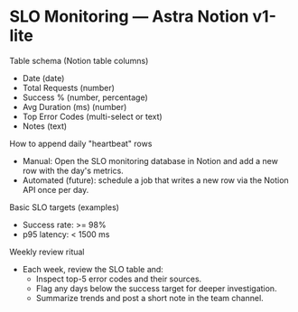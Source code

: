 # SLO Monitoring — Astra Notion v1-lite

Table schema (Notion table columns)

- Date (date)
- Total Requests (number)
- Success % (number, percentage)
- Avg Duration (ms) (number)
- Top Error Codes (multi-select or text)
- Notes (text)

How to append daily "heartbeat" rows

- Manual: Open the SLO monitoring database in Notion and add a new row with the day's metrics.
- Automated (future): schedule a job that writes a new row via the Notion API once per day.

Basic SLO targets (examples)

- Success rate: >= 98%
- p95 latency: < 1500 ms

Weekly review ritual

- Each week, review the SLO table and:
  - Inspect top-5 error codes and their sources.
  - Flag any days below the success target for deeper investigation.
  - Summarize trends and post a short note in the team channel.
